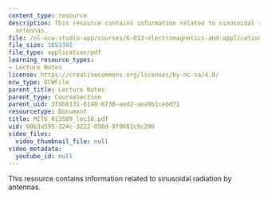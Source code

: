```yaml
---
content_type: resource
description: This resource contains information related to sinusoidal radiation by
  antennas.
file: /ol-ocw-studio-app/courses/6-013-electromagnetics-and-applications-spring-2009/60b3a595324c3222056d8f9681c9c206_MIT6_013S09_lec18.pdf
file_size: 1653392
file_type: application/pdf
learning_resource_types:
- Lecture Notes
license: https://creativecommons.org/licenses/by-nc-sa/4.0/
ocw_type: OCWFile
parent_title: Lecture Notes
parent_type: CourseSection
parent_uid: 3fdb8131-6148-6738-aed2-aea9b1cebd71
resourcetype: Document
title: MIT6_013S09_lec18.pdf
uid: 60b3a595-324c-3222-056d-8f9681c9c206
video_files:
  video_thumbnail_file: null
video_metadata:
  youtube_id: null
---
```

This resource contains information related to sinusoidal radiation by antennas.